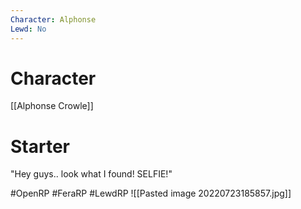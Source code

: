 ```yaml
---
Character: Alphonse
Lewd: No
---
```

# Character
[[Alphonse Crowle]]

# Starter
"Hey guys.. look what I found! SELFIE!" 


#OpenRP #FeraRP #LewdRP 
![[Pasted image 20220723185857.jpg]]